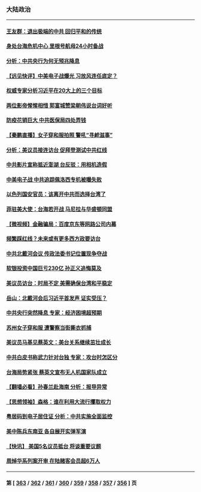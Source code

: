 ### 大陆政治
---
#### [王友群：退出极端的中共 回归平和的传统](../../pages/ncid277/n13803234.md) 
#### [身处台海危机中心 里根号航母24小时备战](../../pages/ncid277/n13803248.md) 
#### [分析：中共央行为何无预兆降息](../../pages/ncid277/n13803221.md) 
#### [【远见快评】中美电子战爆光 习放风连任底定？](../../pages/ncid277/n13803243.md) 
#### [权威专家分析习近平在20大上的三个目标](../../pages/ncid277/n13801539.md) 
#### [两位影帝惺惺相惜 郭富城赞梁朝伟说台词好听](../../pages/ncid277/n13803250.md) 
#### [防疫花销巨大 中共医保局四处弄钱](../../pages/ncid277/n13803275.md) 
#### [【秦鹏直播】女子穿和服拍照 警吼“寻衅滋事”](../../pages/ncid277/n13803111.md) 
#### [分析：美议员接连访台 促拜登测试中共红线](../../pages/ncid277/n13803156.md) 
#### [中共影片宣称抵近澎湖 台反驳：用相机造假](../../pages/ncid277/n13803230.md) 
#### [中美电子战 中共追踪佩洛西专机被曝失败](../../pages/ncid277/n13803100.md) 
#### [以色列国安官员：该离开中共而选择台湾了](../../pages/ncid277/n13803224.md) 
#### [菲驻美大使：台海若开战 马尼拉与华盛顿同盟](../../pages/ncid277/n13803147.md) 
#### [【微视频】金融骗局：百度京东等网路公司内幕](../../pages/ncid277/n13803093.md) 
#### [频繁踩红线？未来或有更多西方政要访台](../../pages/ncid277/n13803096.md) 
#### [中共北戴河会议 传政法委书记位置现争夺战](../../pages/ncid277/n13803105.md) 
#### [软银投资中国巨亏230亿 孙正义追悔莫及](../../pages/ncid277/n13803078.md) 
#### [美议员访台：时局不定 美需确保台湾和平稳定](../../pages/ncid277/n13802897.md) 
#### [岳山：北戴河会后习近平首发声 证实受压？](../../pages/ncid277/n13802942.md) 
#### [中共央行突然降息 专家：经济困境超预期](../../pages/ncid277/n13803016.md) 
#### [苏州女子穿和服 遭警察当街撕衣抓捕](../../pages/ncid277/n13802941.md) 
#### [美议员马基见蔡英文：美台关系继续茁壮成长](../../pages/ncid277/n13802893.md) 
#### [中共白皮书称武力针对台独 专家：攻台时怎区分](../../pages/ncid277/n13802678.md) 
#### [台海局势紧张 蔡英文宣布无人机国家队成立](../../pages/ncid277/n13802793.md) 
#### [【翻墙必看】孙春兰赴海南 分析：报导异常](../../pages/ncid277/n13802735.md) 
#### [【思想领袖】森格：谁在利用大流行攫取权力](../../pages/ncid277/n13787874.md) 
#### [粤居码到电子居住证 分析：中共实施全面监控](../../pages/ncid277/n13802587.md) 
#### [美中陈兵东南亚 各自展开实弹军演](../../pages/ncid277/n13802464.md) 
#### [【快讯】 美国5名议员抵台 将谈重要议题](../../pages/ncid277/n13802345.md) 
#### [周焯华系列案开审 在陆赌客会员超6万人](../../pages/ncid277/n13802225.md) 

---
#### 第 [ [363](./363.md) / [362](./362.md) / [361](./361.md) / [360](./360.md) / [359](./359.md) / [358](./358.md) / [357](./357.md) / [356](./356.md) ] 页
